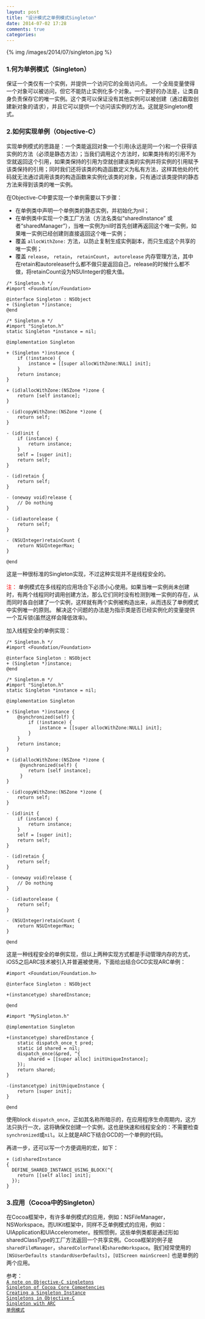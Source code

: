 ```yaml
---
layout: post
title: "设计模式之单例模式Singleton"
date: 2014-07-02 17:28
comments: true
categories: 
---
```

{% img /images/2014/07/singleton.jpg %}

### 1.何为单例模式（Singleton）
保证一个类仅有一个实例，并提供一个访问它的全局访问点。
一个全局变量使得一个对象可以被访问，但它不能防止实例化多个对象。一个更好的办法是，让类自身负责保存它的唯一实例。这个类可以保证没有其他实例可以被创建（通过截取创建新对象的请求），并且它可以提供一个访问该实例的方法。这就是Singleton模式。

### 2.如何实现单例（Objective-C）
实现单例模式的思路是：一个类能返回对象一个引用(永远是同一个)和一个获得该实例的方法（必须是静态方法）；当我们调用这个方法时，如果类持有的引用不为空就返回这个引用，如果类保持的引用为空就创建该类的实例并将实例的引用赋予该类保持的引用；同时我们还将该类的构造函数定义为私有方法，这样其他处的代码就无法通过调用该类的构造函数来实例化该类的对象，只有通过该类提供的静态方法来得到该类的唯一实例。

在Objective-C中要实现一个单例需要以下步骤：

* 在单例类中声明一个单例类的静态实例，并初始化为nil；
* 在单例类中实现一个类工厂方法（方法名类似“sharedInstance” 或者“sharedManager”），当唯一实例为nil时首先创建再返回这个唯一实例，如果唯一实例已经创建则直接返回这个唯一实例；
* 覆盖 `allocWithZone:` 方法，以防止复制生成实例副本，而只生成这个共享的唯一实例；
* 覆盖 `release`， `retain`， `retainCount`， `autorelease` 内存管理方法，其中在retain和autorelease什么都不做只是返回自己，release的时候什么都不做，将retainCount设为NSUInteger的极大值。

```
/* Singleton.h */
#import <Foundation/Foundation>

@interface Singleton : NSObject
+ (Singleton *)instance;
@end

/* Singleton.m */
#import "Singleton.h"
static Singleton *instance = nil;

@implementation Singleton

+ (Singleton *)instance {
    if (!instance) {
        instance = [[super allocWithZone:NULL] init];
    }
    return instance;
}

+ (id)allocWithZone:(NSZone *)zone {
    return [self instance];
}

- (id)copyWithZone:(NSZone *)zone {
    return self;
}

- (id)init {
    if (instance) {
        return instance;
    }
    self = [super init];
    return self;
}

- (id)retain {
    return self;
}

- (oneway void)release {
    // Do nothing
}

- (id)autorelease {
    return self;
}

- (NSUInteger)retainCount {
    return NSUIntegerMax;
}

@end
```

这是一种很标准的Singleton实现，不过这种实现并不是线程安全的。

<font color='red'>注：</font> 单例模式在多线程的应用场合下必须小心使用。如果当唯一实例尚未创建时，有两个线程同时调用创建方法，那么它们同时没有检测到唯一实例的存在，从而同时各自创建了一个实例，这样就有两个实例被构造出来，从而违反了单例模式中实例唯一的原则。 解决这个问题的办法是为指示类是否已经实例化的变量提供一个互斥锁(虽然这样会降低效率)。

加入线程安全的单例实现：

```
/* Singleton.h */
#import <Foundation/Foundation>

@interface Singleton : NSObject
+ (Singleton *)instance;
@end

/* Singleton.m */
#import "Singleton.h"
static Singleton *instance = nil;

@implementation Singleton

+ (Singleton *)instance {
    @synchronized(self) {
    	if (!instance) {
        	instance = [[super allocWithZone:NULL] init];
    	}
    }
    return instance;
}

+ (id)allocWithZone:(NSZone *)zone {
	 @synchronized(self) {  
     	return [self instance];
     }
}

- (id)copyWithZone:(NSZone *)zone {
    return self;
}

- (id)init {
    if (instance) {
        return instance;
    }
    self = [super init];
    return self;
}

- (id)retain {
    return self;
}

- (oneway void)release {
    // Do nothing
}

- (id)autorelease {
    return self;
}

- (NSUInteger)retainCount {
    return NSUIntegerMax;
}

@end
```
这是一种线程安全的单例实现，但以上两种实现方式都是手动管理内存的方式，iOS5之后ARC技术被引入并普遍被使用，下面给出结合GCD实现ARC单例：

```
#import <Foundation/Foundation.h>

@interface Singleton : NSObject

+(instancetype) sharedInstance;

@end

#import "MySingleton.h"

@implementation Singleton

+(instancetype) sharedInstance {
    static dispatch_once_t pred;
    static id shared = nil;
    dispatch_once(&pred, ^{
        shared = [[super alloc] initUniqueInstance];
    });
    return shared;
}

-(instancetype) initUniqueInstance {
    return [super init];
}

@end
```
使用block `dispatch_once`，正如其名称所暗示的，在应用程序生命周期内，这方法只执行一次，这将确保仅创建一个实例，这也是快速和线程安全的：不需要检查`synchronized`或`nil`。以上就是ARC下结合GCD的一个单例的代码。

再进一步，还可以写一个方便调用的宏，如下：

```
+ (id)sharedInstance
{
  DEFINE_SHARED_INSTANCE_USING_BLOCK(^{
    return [[self alloc] init];
  });
}
```

### 3.应用（Cocoa中的Singleton）
在Cocoa框架中，有许多单例模式的应用，例如：NSFileManager，NSWorkspace。而UIKit框架中，同样不乏单例模式的应用，例如：UIApplication和UIAccelerometer。按照惯例，这些单例类都是通过形如sharedClassType的工厂方法返回一个共享实例。Cocoa框架的例子是`sharedFileManager`，`sharedColorPanel`和`sharedWorkspace`。我们经常使用的`[NSUserDefaults standardUserDefaults]`，`[UIScreen mainScreen]` 也是单例的两个应用。


参考：  <br/>
[`A note on Objective-C singletons`](http://lukeredpath.co.uk/blog/2011/07/01/a-note-on-objective-c-singletons/)  <br/>
[`Singleton of Cocoa Core Competencies`](https://developer.apple.com/library/mac/documentation/General/Conceptual/DevPedia-CocoaCore/Singleton.html)  <br/>
[`Creating a Singleton Instance`](https://developer.apple.com/legacy/library/documentation/Cocoa/Conceptual/CocoaFundamentals/CocoaObjects/CocoaObjects.html#//apple_ref/doc/uid/TP40002974-CH4-SW32)  <br/>
[`Singletons in Objective-C`](http://www.galloway.me.uk/tutorials/singleton-classes/)  <br/>
[`Singleton with ARC`](http://stackoverflow.com/questions/7997594/singleton-with-arc)  <br/>
[`单例模式`](http://zh.wikipedia.org/zh/%E5%8D%95%E4%BE%8B%E6%A8%A1%E5%BC%8F)